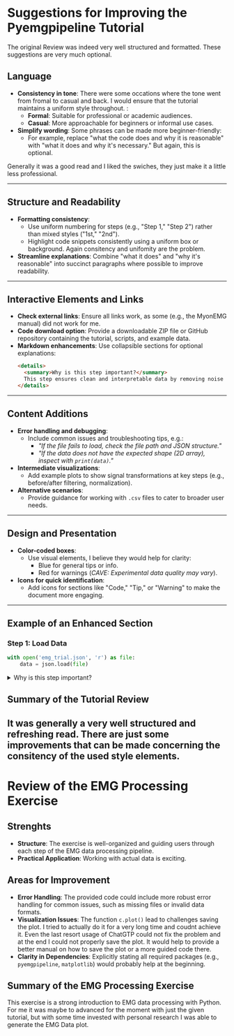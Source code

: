 
# Suggestions for Improving the Pyemgpipeline Tutorial

The original Review was indeed very well structured and formatted. These suggestions are very much optional.

## Language 
- **Consistency in tone**: There were some occations where the tone went from fromal to casual and back. I would ensure that the tutorial maintains a uniform style throughout. :
  - **Formal**: Suitable for professional or academic audiences.
  - **Casual**: More approachable for beginners or informal use cases.
- **Simplify wording**: Some phrases can be made more beginner-friendly:
  - For example, replace "what the code does and why it is reasonable" with "what it does and why it's necessary." But again, this is optional.

Generally it was a good read and I liked the swiches, they just make it a little less professional.

---

## Structure and Readability
- **Formatting consistency**: 
  - Use uniform numbering for steps (e.g., "Step 1," "Step 2") rather than mixed styles ("1st," "2nd").
  - Highlight code snippets consistently using a uniform box or background. Again consitency and unifomity are the problem.
- **Streamline explanations**: Combine "what it does" and "why it's reasonable" into succinct paragraphs where possible to improve readability.

---

## Interactive Elements and Links
- **Check external links**: Ensure all links work, as some (e.g., the MyonEMG manual) did not work for me.
- **Code download option**: Provide a downloadable ZIP file or GitHub repository containing the tutorial, scripts, and example data.
- **Markdown enhancements**: Use collapsible sections for optional explanations:
  ```markdown
  <details>
    <summary>Why is this step important?</summary>
    This step ensures clean and interpretable data by removing noise artifacts.
  </details>
  ```

---

## Content Additions
- **Error handling and debugging**:
  - Include common issues and troubleshooting tips, e.g.:
    - *"If the file fails to load, check the file path and JSON structure."*
    - *"If the data does not have the expected shape (2D array), inspect with `print(data)`."*
- **Intermediate visualizations**:
  - Add example plots to show signal transformations at key steps (e.g., before/after filtering, normalization).
- **Alternative scenarios**:
  - Provide guidance for working with `.csv` files to cater to broader user needs.

---

## Design and Presentation
- **Color-coded boxes**:
  - Use visual elements, I believe they would help for clarity:
    - Blue for general tips or info.
    - Red for warnings (*CAVE: Experimental data quality may vary*).
- **Icons for quick identification**:
  - Add icons for sections like "Code," "Tip," or "Warning" to make the document more engaging.

---

## Example of an Enhanced Section

### Step 1: Load Data
```python
with open('emg_trial.json', 'r') as file:
    data = json.load(file)
```

<details>
  <summary>Why is this step important?</summary>
  Loading the JSON file ensures the data is correctly imported for further processing. Any errors here could lead to issues in later steps.
</details>

## Summary of the Tutorial Review

It was generally a very well structured and refreshing read. There are just some improvements that can be made concerning the consitency of the used style elements.
---

# Review of the EMG Processing Exercise

## Strenghts
- **Structure**: The exercise is well-organized and guiding users through each step of the EMG data processing pipeline.
- **Practical Application**: Working with actual data is exciting.

## Areas for Improvement
- **Error Handling**: The provided code could include more robust error handling for common issues, such as missing files or invalid data formats.
- **Visualization Issues**: The function `c.plot()`  lead to challenges saving the plot. I tried to actually do it for a very long time and coudnt achieve it. Even the last resort usage of ChatGTP could not fix the problem and at the end I could not properly save the plot. It would help to provide a better manual on how to save the plot or a more guided code there.
- **Clarity in Dependencies**: Explicitly stating all required packages (e.g., `pyemgpipeline`, `matplotlib`) would probably help at the beginning.

## Summary of the EMG Processing Exercise
This exercise is a strong introduction to EMG data processing with Python. For me it was maybe to advanced for the moment with just the given tutorial, but with some time invested with personal research I was able to generate the EMG Data plot.


